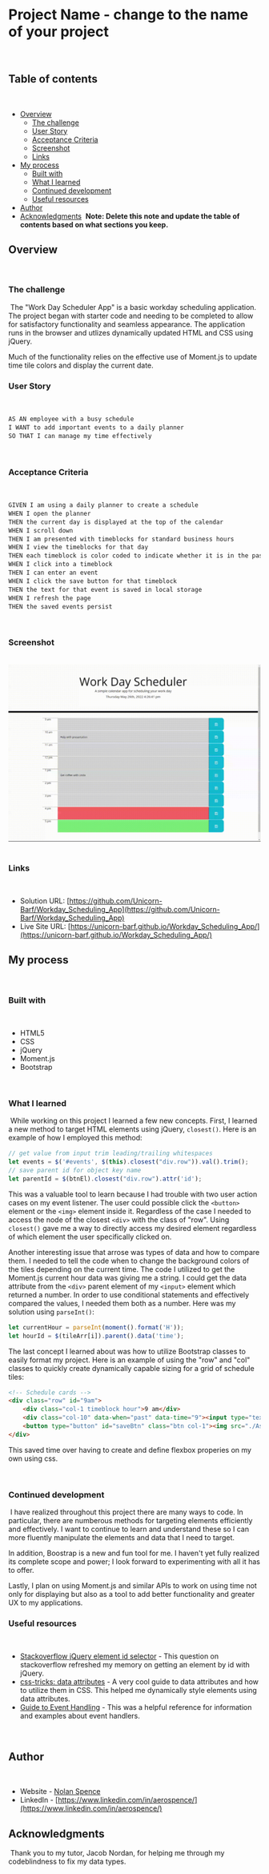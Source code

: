# Project Name - change to the name of your project
​
## Table of contents
​
- [Overview](#overview)
  - [The challenge](#the-challenge)
  - [User Story](#user-story)
  - [Acceptance Criteria](#acceptance-criteria)
  - [Screenshot](#screenshot)
  - [Links](#links)
- [My process](#my-process)
  - [Built with](#built-with)
  - [What I learned](#what-i-learned)
  - [Continued development](#continued-development)
  - [Useful resources](#useful-resources)
- [Author](#author)
- [Acknowledgments](#acknowledgments)
​
**Note: Delete this note and update the table of contents based on what sections you keep.**
​
## Overview
​
### The challenge
​
The "Work Day Scheduler App" is a basic workday scheduling application.  The project began with starter code and needing to be completed to allow for satisfactory functionality and seamless appearance.  The application runs in the browser and utlizes dynamically updated HTML and CSS using jQuery.

Much of the functionality relies on the effective use of Moment.js to update time tile colors and display the current date.
​
### User Story
​
```md
AS AN employee with a busy schedule
I WANT to add important events to a daily planner
SO THAT I can manage my time effectively
```
​
### Acceptance Criteria
​
```md
GIVEN I am using a daily planner to create a schedule
WHEN I open the planner
THEN the current day is displayed at the top of the calendar
WHEN I scroll down
THEN I am presented with timeblocks for standard business hours
WHEN I view the timeblocks for that day
THEN each timeblock is color coded to indicate whether it is in the past, present, or future
WHEN I click into a timeblock
THEN I can enter an event
WHEN I click the save button for that timeblock
THEN the text for that event is saved in local storage
WHEN I refresh the page
THEN the saved events persist
```
​
### Screenshot
​
![Web Functionality](./Assets/images/webFunction.gif)
​
### Links
​
- Solution URL: [https://github.com/Unicorn-Barf/Workday_Scheduling_App](https://github.com/Unicorn-Barf/Workday_Scheduling_App)
- Live Site URL: [https://unicorn-barf.github.io/Workday_Scheduling_App/](https://unicorn-barf.github.io/Workday_Scheduling_App/)
​
## My process
​
### Built with
​
- HTML5
- CSS
- jQuery
- Moment.js
- Bootstrap
​

​
### What I learned
​
While working on this project I learned a few new concepts.  First, I learned a new method to target HTML elements using jQuery, `closest()`.  Here is an example of how I employed this method:
```js
// get value from input trim leading/trailing whitespaces
let events = $('#events', $(this).closest("div.row")).val().trim();
// save parent id for object key name
let parentId = $(btnEl).closest("div.row").attr('id');
```
This was a valuable tool to learn because I had trouble with two user action cases on my event listener.  The user could possible click the `<button>` element or the `<img>` element inside it.  Regardless of the case I needed to access the node of the closest `<div>` with the class of "row".  Using `closest()` gave me a way to directly access my desired element regardless of which element the user specifically clicked on.

Another interesting issue that arrose was types of data and how to compare them.  I needed to tell the code when to change the background colors of the tiles depending on the current time.  The code I utilized to get the Moment.js current hour data was giving me a string.  I could get the data attribute from the `<div>` parent element of my `<input>` element which returned a number.  In order to use conditional statements and effectively compared the values, I needed them both as a number.  Here was my solution using `parseInt()`:
```js
let currentHour = parseInt(moment().format('H'));
let hourId = $(tileArr[i]).parent().data('time');
```

The last concept I learned about was how to utilize Bootstrap classes to easily format my project.  Here is an example of using the "row" and "col" classes to quickly create dynamically capable sizing for a grid of schedule tiles:
```html
<!-- Schedule cards -->
<div class="row" id="9am">
    <div class="col-1 timeblock hour">9 am</div>
    <div class="col-10" data-when="past" data-time="9"><input type="textid="events"></div>
    <button type="button" id="saveBtn" class="btn col-1"><img src="./Assets/imagesaveBtn.png"></button>
</div>
```
This saved time over having to create and define flexbox properies on my own using css.
​
​

​
### Continued development
​
I have realized throughout this project there are many ways to code.  In particular, there are numberous methods for targeting elements efficiently and effectively.  I want to continue to learn and understand these so I can more fluently manipulate the elements and data that I need to target.

In addition, Boostrap is a new and fun tool for me.  I haven't yet fully realized its complete scope and power; I look forward to experimenting with all it has to offer.

Lastly, I plan on using Moment.js and similar APIs to work on using time not only for displaying but also as a tool to add better functionality and greater UX to my applications.
​
### Useful resources
​
- [Stackoverflow jQuery element id selector](https://stackoverflow.com/questions/902839/how-to-select-all-elements-with-a-particular-id-in-jquery) - This question on stackoverflow refreshed my memory on getting an element by id with jQuery.
- [css-tricks: data attributes](https://css-tricks.com/a-complete-guide-to-data-attributes/#styling) - A very cool guide to data attributes and how to utilize them in CSS.  This helped me dynamically style elements using data attributes.
- [Guide to Event Handling](https://eloquentjavascript.net/15_event.html) - This was a helpful reference for information and examples about event handlers.

​
## Author
​
- Website - [Nolan Spence](https://unicorn-barf.github.io/Portfolio_Website_HTML_CSS/)
- LinkedIn - [https://www.linkedin.com/in/aerospence/](https://www.linkedin.com/in/aerospence/)
​
​
## Acknowledgments
​
Thank you to my tutor, Jacob Nordan, for helping me through my codeblindness to fix my data types.